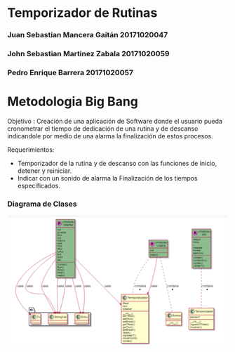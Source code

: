# Temporizador de Rutinas
### Juan Sebastian Mancera Gaitán 20171020047
### John Sebastian Martinez Zabala 20171020059
### Pedro Enrique Barrera 20171020057

# Metodologia Big Bang

Objetivo : Creación de una aplicación de Software donde el usuario pueda cronometrar el tiempo de dedicación de una rutina y de descanso indicandole por medio de una alarma la finalización de estos procesos.   

Requerimientos:

- Temporizador de la rutina y de descanso con las funciones de inicio, detener y reiniciar.
- Indicar con un sonido de alarma la Finalización de los tiempos especificados.  


### Diagrama de Clases

![diag](https://github.com/jsmzdf/Temporizador/blob/master/UML.png)
